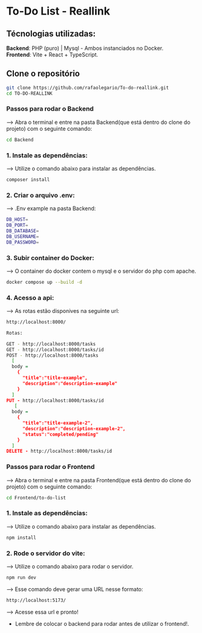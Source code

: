 # To-Do List - Reallink

## Técnologias utilizadas:

**Backend**: PHP (puro) | Mysql - Ambos instanciados no Docker. <br>
**Frontend**: Vite + React + TypeScript.

## Clone o repositório

```bash
git clone https://github.com/rafaolegario/To-do-reallink.git
cd TO-DO-REALLINK
```

### Passos para rodar o Backend

--> Abra o terminal e entre na pasta Backend(que está dentro do clone do projeto) com o seguinte comando:

```bash
cd Backend
```
### 1. Instale as dependências:

--> Utilize o comando abaixo para instalar as dependências. 

```bash
composer install
```
### 2. Criar o arquivo .env:

--> .Env example na pasta Backend:

```bash
DB_HOST=
DB_PORT=
DB_DATABASE=
DB_USERNAME=
DB_PASSWORD=
```

### 3. Subir container do Docker:

--> O container do docker contem o mysql e o servidor do php com apache.

```bash
docker compose up --build -d
```

### 4. Acesso a api:

--> As rotas estão disponives na seguinte url:


```bash
http://localhost:8000/

Rotas:

GET - http://localhost:8000/tasks
GET - http://localhost:8000/tasks/id
POST - http://localhost:8000/tasks 
  [
  body = 
    {
      "title":"title-example",
      "description":"description-example"
    }
  ]
PUT - http://localhost:8000/tasks/id
   [
  body = 
    {
      "title":"title-example-2",
      "description":"description-example-2",
      "status":"completed/pending"
    }
  ]
DELETE - http://localhost:8000/tasks/id

```

### Passos para rodar o Frontend

--> Abra o terminal e entre na pasta Frontend(que está dentro do clone do projeto) com o seguinte comando:

```bash
cd Frontend/to-do-list
```
### 1. Instale as dependências:

--> Utilize o comando abaixo para instalar as dependências. 

```bash
npm install
```

### 2. Rode o servidor do vite:

--> Utilize o comando abaixo para rodar o servidor. 

```bash
npm run dev
```

--> Esse comando deve gerar uma URL nesse formato: 

```bash
http://localhost:5173/
```

--> Acesse essa url e pronto!

* Lembre de colocar o backend para rodar antes de utilizar o frontend!.
